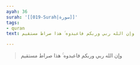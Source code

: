 ```yaml
---
ayah: 36
surah: '[[019-Surah|سورة]]'
tags:
- quran
text: وإن الله ربي وربكم فاعبدوه ۚ هذا صراط مستقيم

---
```

> وإن الله ربي وربكم فاعبدوه ۚ هذا صراط مستقيم

